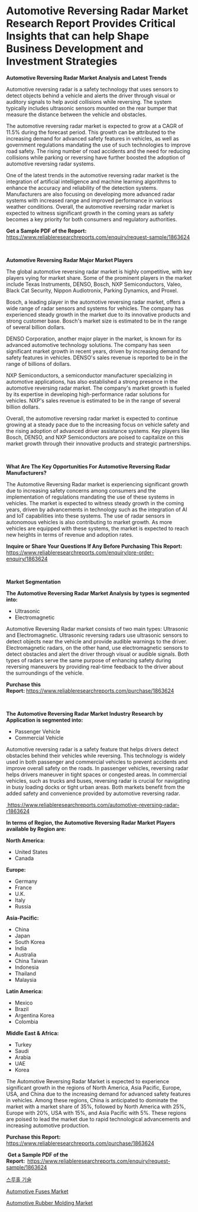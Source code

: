 <p><h1>Automotive Reversing Radar Market Research Report Provides Critical Insights that can help Shape Business Development and Investment Strategies</h1></p><p><strong>Automotive Reversing Radar Market Analysis and Latest Trends</strong></p>
<p><p>Automotive reversing radar is a safety technology that uses sensors to detect objects behind a vehicle and alerts the driver through visual or auditory signals to help avoid collisions while reversing. The system typically includes ultrasonic sensors mounted on the rear bumper that measure the distance between the vehicle and obstacles.</p><p>The automotive reversing radar market is expected to grow at a CAGR of 11.5% during the forecast period. This growth can be attributed to the increasing demand for advanced safety features in vehicles, as well as government regulations mandating the use of such technologies to improve road safety. The rising number of road accidents and the need for reducing collisions while parking or reversing have further boosted the adoption of automotive reversing radar systems.</p><p>One of the latest trends in the automotive reversing radar market is the integration of artificial intelligence and machine learning algorithms to enhance the accuracy and reliability of the detection systems. Manufacturers are also focusing on developing more advanced radar systems with increased range and improved performance in various weather conditions. Overall, the automotive reversing radar market is expected to witness significant growth in the coming years as safety becomes a key priority for both consumers and regulatory authorities.</p></p>
<p><strong>Get a Sample PDF of the Report:&nbsp;</strong> <a href="https://www.reliableresearchreports.com/enquiry/request-sample/1863624">https://www.reliableresearchreports.com/enquiry/request-sample/1863624</a></p>
<p>&nbsp;</p>
<p><strong>Automotive Reversing Radar Major Market Players</strong></p>
<p><p>The global automotive reversing radar market is highly competitive, with key players vying for market share. Some of the prominent players in the market include Texas Instruments, DENSO, Bosch, NXP Semiconductors, Valeo, Black Cat Security, Nippon Audiotronix, Parking Dynamics, and Proxel.</p><p>Bosch, a leading player in the automotive reversing radar market, offers a wide range of radar sensors and systems for vehicles. The company has experienced steady growth in the market due to its innovative products and strong customer base. Bosch's market size is estimated to be in the range of several billion dollars.</p><p>DENSO Corporation, another major player in the market, is known for its advanced automotive technology solutions. The company has seen significant market growth in recent years, driven by increasing demand for safety features in vehicles. DENSO's sales revenue is reported to be in the range of billions of dollars.</p><p>NXP Semiconductors, a semiconductor manufacturer specializing in automotive applications, has also established a strong presence in the automotive reversing radar market. The company's market growth is fueled by its expertise in developing high-performance radar solutions for vehicles. NXP's sales revenue is estimated to be in the range of several billion dollars.</p><p>Overall, the automotive reversing radar market is expected to continue growing at a steady pace due to the increasing focus on vehicle safety and the rising adoption of advanced driver assistance systems. Key players like Bosch, DENSO, and NXP Semiconductors are poised to capitalize on this market growth through their innovative products and strategic partnerships.</p></p>
<p>&nbsp;</p>
<p><strong>What Are The Key Opportunities For Automotive Reversing Radar Manufacturers?</strong></p>
<p><p>The Automotive Reversing Radar market is experiencing significant growth due to increasing safety concerns among consumers and the implementation of regulations mandating the use of these systems in vehicles. The market is expected to witness steady growth in the coming years, driven by advancements in technology such as the integration of AI and IoT capabilities into these systems. The use of radar sensors in autonomous vehicles is also contributing to market growth. As more vehicles are equipped with these systems, the market is expected to reach new heights in terms of revenue and adoption rates.</p></p>
<p><strong>Inquire or Share Your Questions If Any Before Purchasing This Report:</strong> <a href="https://www.reliableresearchreports.com/enquiry/pre-order-enquiry/1863624">https://www.reliableresearchreports.com/enquiry/pre-order-enquiry/1863624</a></p>
<p>&nbsp;</p>
<p><strong>Market Segmentation</strong></p>
<p><strong>The Automotive Reversing Radar Market Analysis by types is segmented into:</strong></p>
<p><ul><li>Ultrasonic</li><li>Electromagnetic</li></ul></p>
<p><p>Automotive Reversing Radar market consists of two main types: Ultrasonic and Electromagnetic. Ultrasonic reversing radars use ultrasonic sensors to detect objects near the vehicle and provide audible warnings to the driver. Electromagnetic radars, on the other hand, use electromagnetic sensors to detect obstacles and alert the driver through visual or audible signals. Both types of radars serve the same purpose of enhancing safety during reversing maneuvers by providing real-time feedback to the driver about the surroundings of the vehicle.</p></p>
<p><strong>Purchase this Report:&nbsp;</strong><a href="https://www.reliableresearchreports.com/purchase/1863624">https://www.reliableresearchreports.com/purchase/1863624</a></p>
<p>&nbsp;</p>
<p><strong>The Automotive Reversing Radar Market Industry Research by Application is segmented into:</strong></p>
<p><ul><li>Passenger Vehicle</li><li>Commercial Vehicle</li></ul></p>
<p><p>Automotive reversing radar is a safety feature that helps drivers detect obstacles behind their vehicles while reversing. This technology is widely used in both passenger and commercial vehicles to prevent accidents and improve overall safety on the roads. In passenger vehicles, reversing radar helps drivers maneuver in tight spaces or congested areas. In commercial vehicles, such as trucks and buses, reversing radar is crucial for navigating in busy loading docks or tight urban areas. Both markets benefit from the added safety and convenience provided by automotive reversing radar.</p></p>
<p><a href="https://www.reliableresearchreports.com/automotive-reversing-radar-r1863624">&nbsp;https://www.reliableresearchreports.com/automotive-reversing-radar-r1863624</a></p>
<p><strong>In terms of Region, the Automotive Reversing Radar Market Players available by Region are:</strong></p>
<p>
    <p> <strong> North America: </strong>
        <ul>
            <li>United States</li>
            <li>Canada</li>
        </ul>
        </p> 
    <p> <strong> Europe: </strong>
        <ul>
            <li>Germany</li>
            <li>France</li>
            <li>U.K.</li>
            <li>Italy</li>
            <li>Russia</li>
        </ul>
        </p> 
    <p> <strong> Asia-Pacific: </strong>
        <ul>
            <li>China</li>
            <li>Japan</li>
            <li>South Korea</li>
            <li>India</li>
            <li>Australia</li>
            <li>China Taiwan</li>
            <li>Indonesia</li>
            <li>Thailand</li>
            <li>Malaysia</li>
        </ul>
        </p> 
    <p> <strong> Latin America: </strong>
        <ul>
            <li>Mexico</li>
            <li>Brazil</li>
            <li>Argentina Korea</li>
            <li>Colombia</li>
        </ul>
        </p> 
    <p> <strong> Middle East & Africa: </strong>
        <ul>
            <li>Turkey</li>
            <li>Saudi</li>
            <li>Arabia</li>
            <li>UAE</li>
            <li>Korea</li>
        </ul>
    </p>
    </p>
<p><p>The Automotive Reversing Radar Market is expected to experience significant growth in the regions of North America, Asia Pacific, Europe, USA, and China due to the increasing demand for advanced safety features in vehicles. Among these regions, China is anticipated to dominate the market with a market share of 35%, followed by North America with 25%, Europe with 20%, USA with 15%, and Asia Pacific with 5%. These regions are poised to lead the market due to rapid technological advancements and increasing automotive production.</p></p>
<p><strong>Purchase this Report: </strong><a href="https://www.reliableresearchreports.com/purchase/1863624">https://www.reliableresearchreports.com/purchase/1863624</a></p>
<p>&nbsp;<strong>Get a Sample PDF of the Report:&nbsp;&nbsp;</strong><a href="https://www.reliableresearchreports.com/enquiry/request-sample/1863624">https://www.reliableresearchreports.com/enquiry/request-sample/1863624</a></p>
<p><strong></strong></p>
<p><p><a href="https://github.com/regina00882/Market-Research-Report-List-1/blob/main/2763747115236.md">스루홀 기술</a></p><p><a href="https://github.com/nigngrjl95/Market-Research-Report-List-1/blob/main/automotive-fuses-market.md">Automotive Fuses Market</a></p><p><a href="https://github.com/sarohimweaach77/Market-Research-Report-List-1/blob/main/automotive-rubber-molding-market.md">Automotive Rubber Molding Market</a></p></p>